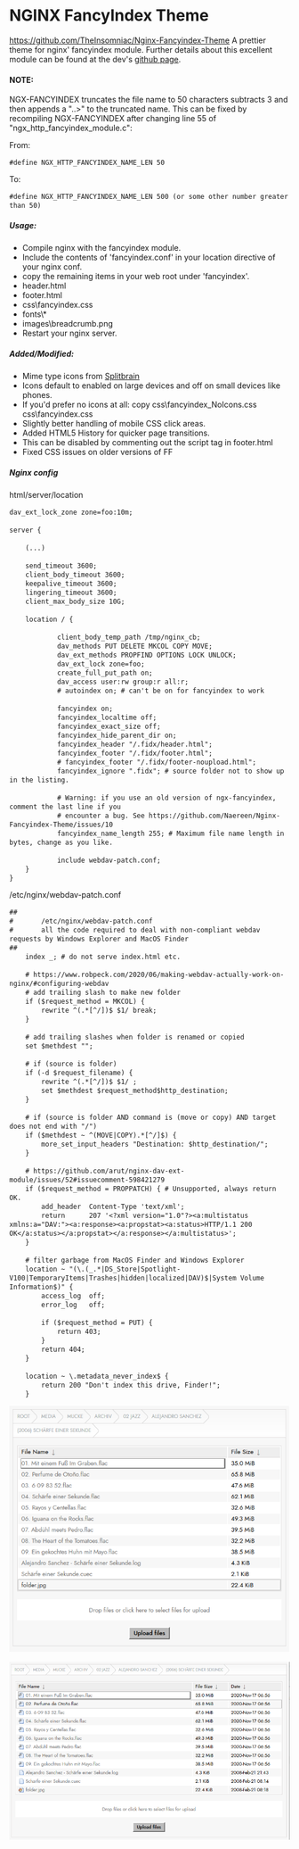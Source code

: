 NGINX FancyIndex Theme
===

https://github.com/TheInsomniac/Nginx-Fancyindex-Theme
A prettier theme for nginx' fancyindex module. Further details about this excellent
module can be found at the dev's [github page](https://github.com/aperezdc/ngx-fancyindex).

#### NOTE:
NGX-FANCYINDEX truncates the file name to 50 characters subtracts 3 and then
appends a "..>" to the truncated name. This can be fixed by recompiling
NGX-FANCYINDEX after changing line 55 of "ngx_http_fancyindex_module.c":

From:

    #define NGX_HTTP_FANCYINDEX_NAME_LEN 50

To:

    #define NGX_HTTP_FANCYINDEX_NAME_LEN 500 (or some other number greater than 50)

##### Usage:
 - Compile nginx with the fancyindex module.
 - Include the contents of 'fancyindex.conf' in your location directive of your nginx conf.
 - copy the remaining items in your web root under 'fancyindex'.
  - header.html
  - footer.html
  - css\fancyindex.css
  - fonts\\*
  - images\breadcrumb.png
 - Restart your nginx server.

##### Added/Modified:
 - Mime type icons from [Splitbrain](http://www.splitbrain.org/projects/file_icons)
  - Icons default to enabled on large devices and off on small devices like phones.
  - If you'd prefer no icons at all: copy css\fancyindex_NoIcons.css css\fancyindex.css
 - Slightly better handling of mobile CSS click areas.
 - Added HTML5 History for quicker page transitions.
  - This can be disabled by commenting out the script tag in footer.html
 - Fixed CSS issues on older versions of FF

##### Nginx config

html/server/location 

    dav_ext_lock_zone zone=foo:10m;

    server {

        (...)

        send_timeout 3600;
        client_body_timeout 3600;
        keepalive_timeout 3600;
        lingering_timeout 3600;
        client_max_body_size 10G;

        location / {

                client_body_temp_path /tmp/nginx_cb;
                dav_methods PUT DELETE MKCOL COPY MOVE;
                dav_ext_methods PROPFIND OPTIONS LOCK UNLOCK;
                dav_ext_lock zone=foo;
                create_full_put_path on;
                dav_access user:rw group:r all:r;
                # autoindex on; # can't be on for fancyindex to work

                fancyindex on;
                fancyindex_localtime off;
                fancyindex_exact_size off;
                fancyindex_hide_parent_dir on;
                fancyindex_header "/.fidx/header.html";
                fancyindex_footer "/.fidx/footer.html";
                # fancyindex_footer "/.fidx/footer-noupload.html";
                fancyindex_ignore ".fidx"; # source folder not to show up in the listing.

                # Warning: if you use an old version of ngx-fancyindex, comment the last line if you
                # encounter a bug. See https://github.com/Naereen/Nginx-Fancyindex-Theme/issues/10
                fancyindex_name_length 255; # Maximum file name length in bytes, change as you like.

                include webdav-patch.conf;
        }
    }


/etc/nginx/webdav-patch.conf

    ##
    #       /etc/nginx/webdav-patch.conf
    #       all the code required to deal with non-compliant webdav requests by Windows Explorer and MacOS Finder
    ##
        index _; # do not serve index.html etc.

        # https://www.robpeck.com/2020/06/making-webdav-actually-work-on-nginx/#configuring-webdav
        # add trailing slash to make new folder
        if ($request_method = MKCOL) {
            rewrite ^(.*[^/])$ $1/ break;
        }

        # add trailing slashes when folder is renamed or copied
        set $methdest "";

        # if (source is folder)
        if (-d $request_filename) {
            rewrite ^(.*[^/])$ $1/ ;
            set $methdest $request_method$http_destination;
        }

        # if (source is folder AND command is (move or copy) AND target does not end with "/")
        if ($methdest ~ ^(MOVE|COPY).*[^/]$) {
            more_set_input_headers "Destination: $http_destination/";
        }

        # https://github.com/arut/nginx-dav-ext-module/issues/52#issuecomment-598421279
        if ($request_method = PROPPATCH) { # Unsupported, always return OK.
            add_header  Content-Type 'text/xml';
            return      207 '<?xml version="1.0"?><a:multistatus xmlns:a="DAV:"><a:response><a:propstat><a:status>HTTP/1.1 200 OK</a:status></a:propstat></a:response></a:multistatus>';
        }

        # filter garbage from MacOS Finder and Windows Explorer
        location ~ "(\.(_.*|DS_Store|Spotlight-V100|TemporaryItems|Trashes|hidden|localized|DAV)$|System Volume Information$)" {
            access_log  off;
            error_log   off;

            if ($request_method = PUT) {
                return 403;
            }
            return 404;
        }

        location ~ \.metadata_never_index$ {
            return 200 "Don't index this drive, Finder!";
        }




![Image1](https://raw.githubusercontent.com/ElFishi/Nginx-Fancyindex-Theme/master/images/fidx1.png)

![Image1](https://raw.githubusercontent.com/ElFishi/Nginx-Fancyindex-Theme/master/images/fidx2.png)
